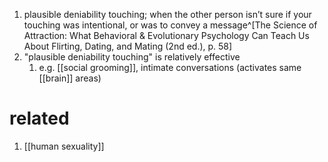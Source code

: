1. plausible deniability touching; when the other person isn’t sure if your touching was intentional, or was to convey a message^[The Science of Attraction: What Behavioral & Evolutionary Psychology Can Teach Us About Flirting, Dating, and Mating (2nd ed.), p. 58]
2. "plausible deniability touching" is relatively effective
	1. e.g. [[social grooming]], intimate conversations (activates same [[brain]] areas)

# related
1. [[human sexuality]]